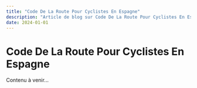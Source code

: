 ```yaml
---
title: "Code De La Route Pour Cyclistes En Espagne"
description: "Article de blog sur Code De La Route Pour Cyclistes En Espagne"
date: 2024-01-01
---
```


# Code De La Route Pour Cyclistes En Espagne

Contenu à venir...

